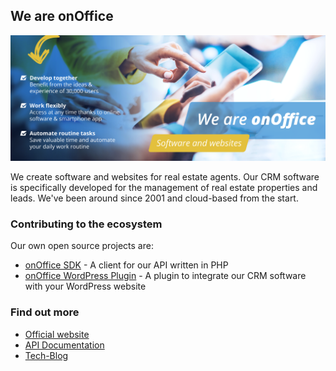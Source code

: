 ## We are onOffice

![onOffice banner](https://raw.githubusercontent.com/onOfficeGmbH/.github/main/profile/onOffice-banner.png)

We create software and websites for real estate agents. Our CRM software is specifically developed for the management of real estate properties and leads. We've been around since 2001 and cloud-based from the start.

### Contributing to the ecosystem

Our own open source projects are:

- [onOffice SDK](https://github.com/onOfficeGmbH/sdk) - A client for our API written in PHP
- [onOffice WordPress Plugin](https://github.com/onOfficeGmbH/oo-wp-plugin) - A plugin to integrate our CRM software with your WordPress website

### Find out more

- [Official website](https://en.onoffice.com/)
- [API Documentation](https://apidoc.onoffice.de/)
- [Tech-Blog](https://tech-blog.onoffice.de/)
